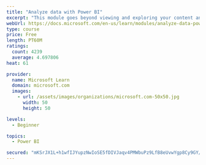 ```yaml
---
title: "Analyze data with Power BI"
excerpt: "This module goes beyond viewing and exploring your content and explains how to interact with it by working with reports and dashboards to uncover and share new business insights."
webUrl: https://docs.microsoft.com/en-us/learn/modules/analyze-data-power-bi/
type: course
price: Free
length: PT60M
ratings:
  count: 4239
  average: 4.697806
heat: 61

provider:
  name: Microsoft Learn
  domain: microsoft.com
  images:
    - url: /assets/images/organizations/microsoft.com-50x50.jpg
      width: 50
      height: 50

levels:
  - Beginner

topics:
  - Power BI

secured: "mKSrJX1L+h1wfIJYupzNwIoSE5fDIVJaqv4PMWbuPz9LfB8eUvwYgp8Cy9GY/euMQ1bslIcH6Z3aRlLUgV0VCAvkyjdK1B2/w7xXgK56xibC7bkmDBw2oRWjwe7xnQ0u2QpN7tgKMwGoiAkgGqM7ByGqJQP8clM/qKkhEDATLo+E+meq1FdvStmPTUA7pjZgv2k/Gek4cwCh5Hhs31rSHIFRBxIui1JdNX7mHjWadT8272RhW0kdfsoln0iupW9JmyJny6chCf80fLatLL3RUMzSYgm5RrLNxaI002nrkXuoMbcin3Vtim6GO9s2qZ55dS5wT1h8ytY/3Po3a8vOYBuuKUkXzfQd1wQmjmrq7gu8qKIF6hr17FhL7cP2vcuOB2Ib/tj36kIW2GGNs0xrmQ==;8BVSUIas1j+Bxcs/klRf6w=="
---
```


